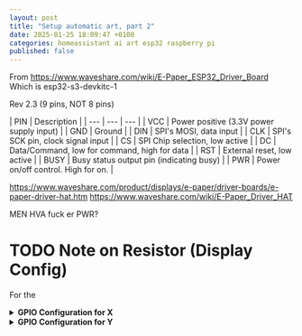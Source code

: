 ```yaml
---
layout: post
title: "Setup automatic art, part 2"
date: 2025-01-25 18:09:47 +0100
categories: homeassistant ai art esp32 raspberry pi
published: false
---
```




From https://www.waveshare.com/wiki/E-Paper_ESP32_Driver_Board
Which is esp32-s3-devkitc-1


Rev 2.3 (9 pins, NOT 8 pins)

| PIN | Description |
| --- | --- | --- |
| VCC | Power positive (3.3V power supply input) |
| GND | Ground |
| DIN | SPI's MOSI, data input |
| CLK | SPI's SCK pin, clock signal input |
| CS | SPI Chip selection, low active |
| DC | Data/Command, low for command, high for data |
| RST | External reset, low active |
| BUSY | Busy status output pin (indicating busy) |
| PWR | Power on/off control. High for on. |

https://www.waveshare.com/product/displays/e-paper/driver-boards/e-paper-driver-hat.htm
https://www.waveshare.com/wiki/E-Paper_Driver_HAT

MEN HVA fuck er PWR?

# TODO Note on Resistor (Display Config)

For the 

<details>
<summary><b>GPIO Configuration for X</b></summary>

| PIN | ESP32 | Description |
| --- | --- | --- |
| VCC | 3V3 | Power positive (3.3V power supply input) |
| GND | GND | Ground |
| DIN | | SPI's MOSI, data input |
| SCLK | | SPI's CLK, clock signal input |
| CS | | Chip selection, low active |
| DC | | Data/Command, low for command, high for data |
| RST | | Reset, low active |
| BUSY | | Busy status output pin (indicating busy) |

</details>

<details>
<summary><b>GPIO Configuration for Y</b></summary>

| PIN | ESP32 | Description |
| --- | --- | --- |
| VCC | 3V3 | Power positive (3.3V power supply input) |
| GND | GND | Ground |
| DIN | | SPI's MOSI, data input |
| SCLK | | SPI's CLK, clock signal input |
| CS | | Chip selection, low active |
| DC | | Data/Command, low for command, high for data |
| RST | | Reset, low active |
| BUSY | | Busy status output pin (indicating busy) |

</details>



